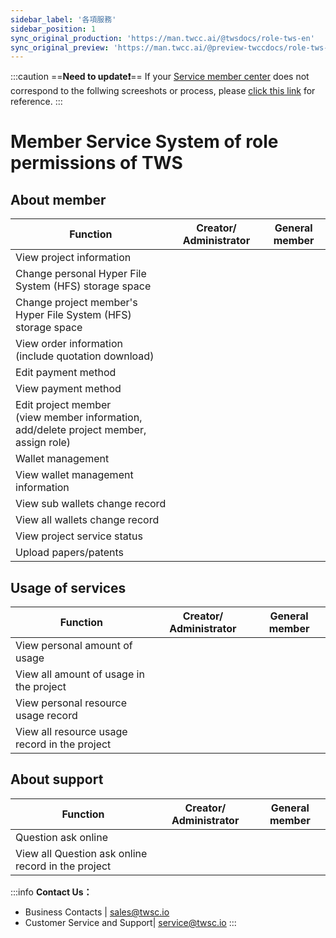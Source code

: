 ```yaml
---
sidebar_label: '各項服務'
sidebar_position: 1
sync_original_production: 'https://man.twcc.ai/@twsdocs/role-tws-en' 
sync_original_preview: 'https://man.twcc.ai/@preview-twccdocs/role-tws-en' 
---
```

:::caution
==**Need to update:exclamation:**==
<i class="fa fa-bullhorn" aria-hidden="true"></i>If your <ins><i class="fa fa-question-circle fa-question-circle-for-service" aria-hidden="true"></i><a href = "https://man.twcc.ai/@twsdocs/howto-service-access-service-en">Service member center</a></ins> does not correspond to the follwing screeshots or process, please <i class="fa fa-sign-out" aria-hidden="true"></i><ins><a href = "https://man.twcc.ai/@twsdocs/role-main-zh/https%3A%2F%2Fman.twcc.ai%2F%40twsdocs%2Frole-tws-zh">click this link</a></ins> for reference.
:::

# Member Service System of role permissions of TWS

## About member

| Function | Creator/ Administrator |General member |
| -------- | -------- | -------- |
|View project information|<i class="fa fa-check" aria-hidden="true"></i>|<i class="fa fa-check" aria-hidden="true"></i>|
|Change personal Hyper File System (HFS) storage space|<i class="fa fa-check" aria-hidden="true"></i>|<i class="fa fa-check" aria-hidden="true"></i>|
|Change project member's Hyper File System (HFS) storage space|<i class="fa fa-times" aria-hidden="true"></i> | <i class="fa fa-times" aria-hidden="true"></i>| 
|View order information<br/>(include quotation download)|<i class="fa fa-check" aria-hidden="true"></i>|<i class="fa fa-check" aria-hidden="true"></i>|
|Edit payment method|<i class="fa fa-check" aria-hidden="true"></i>|<i class="fa fa-check" aria-hidden="true"></i>|
|View payment method|<i class="fa fa-check" aria-hidden="true"></i>|<i class="fa fa-check" aria-hidden="true"></i>|
|Edit project member<br/>(view member information, add/delete project member, assign role)|<i class="fa fa-check" aria-hidden="true"></i>|  <i class="fa fa-times" aria-hidden="true"></i>|
|Wallet management|<i class="fa fa-check" aria-hidden="true"></i>|<i class="fa fa-check" aria-hidden="true"></i>|
|View wallet management information|<i class="fa fa-check" aria-hidden="true"></i>|<i class="fa fa-check" aria-hidden="true"></i>|
|View sub wallets change record|<i class="fa fa-check" aria-hidden="true"></i>|<i class="fa fa-check" aria-hidden="true"></i>|
|View all wallets change record|<i class="fa fa-check" aria-hidden="true"></i>|<i class="fa fa-check" aria-hidden="true"></i>|
|View project service status|<i class="fa fa-check" aria-hidden="true"></i>|<i class="fa fa-check" aria-hidden="true"></i>|
|Upload papers/patents|<i class="fa fa-check" aria-hidden="true"></i>|<i class="fa fa-check" aria-hidden="true"></i>|

## Usage of services

| Function | Creator/ Administrator |General member |
| -------- | -------- | -------- |
|View personal amount of usage|<i class="fa fa-check" aria-hidden="true"></i>|<i class="fa fa-check" aria-hidden="true"></i>|
|View all amount of usage in the project|<i class="fa fa-check" aria-hidden="true"></i>|<i class="fa fa-times" aria-hidden="true"></i>
|View personal resource usage record|<i class="fa fa-check" aria-hidden="true"></i>|<i class="fa fa-check" aria-hidden="true"></i>|
|View all resource usage record in the project|<i class="fa fa-check" aria-hidden="true"></i>|<i class="fa fa-times" aria-hidden="true"></i>

## About support


| Function | Creator/ Administrator |General member |
| -------- | -------- | -------- |
|  Question ask online    |<i class="fa fa-check" aria-hidden="true"></i>|<i class="fa fa-check" aria-hidden="true"></i>|
|  View all Question ask online record in the project|<i class="fa fa-check" aria-hidden="true"></i>|<i class="fa fa-check" aria-hidden="true"></i>|

:::info
**Contact Us：**
- Business Contacts | <ins><a href = "mailto: sales@twsc.io">sales@twsc.io</a></ins>
- Customer Service and Support| <ins><a href = "mailto: sales@twsc.io">service@twsc.io</a></ins>
:::